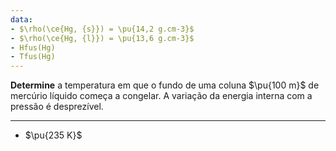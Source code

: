 ```yaml
---
data:
- $\rho(\ce{Hg, {s}}) = \pu{14,2 g.cm-3}$
- $\rho(\ce{Hg, {l}}) = \pu{13,6 g.cm-3}$
- Hfus(Hg)
- Tfus(Hg)
---
```


**Determine** a temperatura em que o fundo de uma coluna $\pu{100 m}$ de mercúrio líquido começa a congelar. A variação da energia interna com a pressão é desprezível.

---

- $\pu{235 K}$